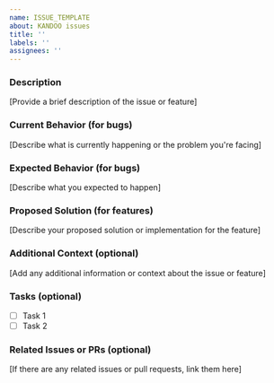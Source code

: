 ```yaml
---
name: ISSUE_TEMPLATE
about: KANDOO issues
title: ''
labels: ''
assignees: ''
---
```


### Description

[Provide a brief description of the issue or feature]

### Current Behavior (for bugs)

[Describe what is currently happening or the problem you're facing]

### Expected Behavior (for bugs)

[Describe what you expected to happen]

### Proposed Solution (for features)

[Describe your proposed solution or implementation for the feature]

### Additional Context (optional)

[Add any additional information or context about the issue or feature]

### Tasks (optional)

-   [ ] Task 1
-   [ ] Task 2

### Related Issues or PRs (optional)

[If there are any related issues or pull requests, link them here]
